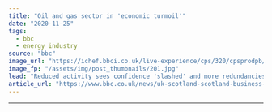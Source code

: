 ```yaml
---
title: "Oil and gas sector in 'economic turmoil'"
date: "2020-11-25"
tags: 
  - bbc
  - energy industry
source: "bbc"
image_url: "https://ichef.bbci.co.uk/live-experience/cps/320/cpsprodpb/0A31/production/_105890620_34a4c428-cd8f-4fe0-b5fb-9a1f97133cb7.jpg"
image_fp: "/assets/img/post_thumbnails/201.jpg"
lead: "Reduced activity sees confidence 'slashed' and more redundancies expected in 2021, a survey reveals."
article_url: "https://www.bbc.co.uk/news/uk-scotland-scotland-business-55058864"
---
```


---

